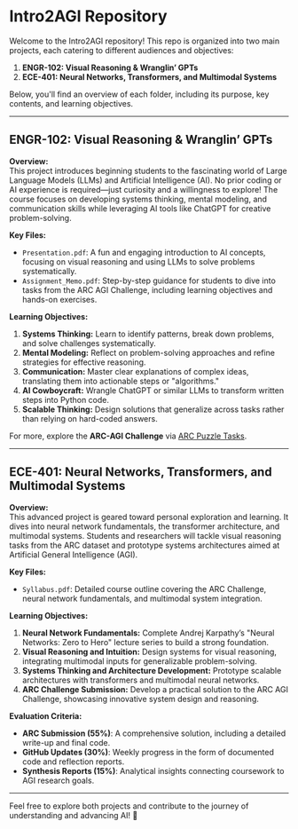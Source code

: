 # Intro2AGI Repository

Welcome to the Intro2AGI repository! This repo is organized into two main projects, each catering to different audiences and objectives:

1. **ENGR-102: Visual Reasoning & Wranglin’ GPTs**  
2. **ECE-401: Neural Networks, Transformers, and Multimodal Systems**

Below, you'll find an overview of each folder, including its purpose, key contents, and learning objectives.

---

## ENGR-102: Visual Reasoning & Wranglin’ GPTs

**Overview:**  
This project introduces beginning students to the fascinating world of Large Language Models (LLMs) and Artificial Intelligence (AI). No prior coding or AI experience is required—just curiosity and a willingness to explore! The course focuses on developing systems thinking, mental modeling, and communication skills while leveraging AI tools like ChatGPT for creative problem-solving.

**Key Files:**  
- `Presentation.pdf`: A fun and engaging introduction to AI concepts, focusing on visual reasoning and using LLMs to solve problems systematically.  
- `Assignment_Memo.pdf`: Step-by-step guidance for students to dive into tasks from the ARC AGI Challenge, including learning objectives and hands-on exercises.

**Learning Objectives:**
1. **Systems Thinking:** Learn to identify patterns, break down problems, and solve challenges systematically.  
2. **Mental Modeling:** Reflect on problem-solving approaches and refine strategies for effective reasoning.  
3. **Communication:** Master clear explanations of complex ideas, translating them into actionable steps or "algorithms."  
4. **AI Cowboycraft:** Wrangle ChatGPT or similar LLMs to transform written steps into Python code.  
5. **Scalable Thinking:** Design solutions that generalize across tasks rather than relying on hard-coded answers.

For more, explore the **ARC-AGI Challenge** via [ARC Puzzle Tasks](https://arcprize.org/play).

---

## ECE-401: Neural Networks, Transformers, and Multimodal Systems

**Overview:**  
This advanced project is geared toward personal exploration and learning. It dives into neural network fundamentals, the transformer architecture, and multimodal systems. Students and researchers will tackle visual reasoning tasks from the ARC dataset and prototype systems architectures aimed at Artificial General Intelligence (AGI).

**Key Files:**  
- `Syllabus.pdf`: Detailed course outline covering the ARC Challenge, neural network fundamentals, and multimodal system integration.

**Learning Objectives:**
1. **Neural Network Fundamentals:** Complete Andrej Karpathy’s "Neural Networks: Zero to Hero" lecture series to build a strong foundation.  
2. **Visual Reasoning and Intuition:** Design systems for visual reasoning, integrating multimodal inputs for generalizable problem-solving.  
3. **Systems Thinking and Architecture Development:** Prototype scalable architectures with transformers and multimodal neural networks.  
4. **ARC Challenge Submission:** Develop a practical solution to the ARC AGI Challenge, showcasing innovative system design and reasoning.

**Evaluation Criteria:**
- **ARC Submission (55%)**: A comprehensive solution, including a detailed write-up and final code.  
- **GitHub Updates (30%)**: Weekly progress in the form of documented code and reflection reports.  
- **Synthesis Reports (15%)**: Analytical insights connecting coursework to AGI research goals.

---

Feel free to explore both projects and contribute to the journey of understanding and advancing AI! 🚀

